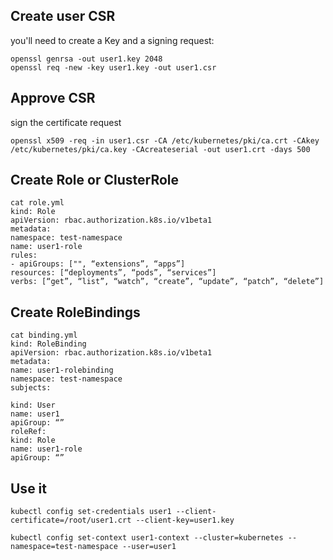 
## Create user CSR
you'll need to create a Key and a signing request:

```
openssl genrsa -out user1.key 2048
openssl req -new -key user1.key -out user1.csr
```

## Approve CSR
sign the certificate request

```
openssl x509 -req -in user1.csr -CA /etc/kubernetes/pki/ca.crt -CAkey /etc/kubernetes/pki/ca.key -CAcreateserial -out user1.crt -days 500
```
## Create Role or ClusterRole
```
cat role.yml
kind: Role
apiVersion: rbac.authorization.k8s.io/v1beta1
metadata:
namespace: test-namespace
name: user1-role
rules:
- apiGroups: ["", “extensions”, “apps”]
resources: [“deployments”, “pods”, “services”]
verbs: [“get”, “list”, “watch”, “create”, “update”, “patch”, “delete”]
```

## Create RoleBindings
```
cat binding.yml
kind: RoleBinding
apiVersion: rbac.authorization.k8s.io/v1beta1
metadata:
name: user1-rolebinding
namespace: test-namespace
subjects:

kind: User
name: user1
apiGroup: “”
roleRef:
kind: Role
name: user1-role
apiGroup: “”
```
## Use it
```
kubectl config set-credentials user1 --client-certificate=/root/user1.crt --client-key=user1.key

kubectl config set-context user1-context --cluster=kubernetes --namespace=test-namespace --user=user1
```
